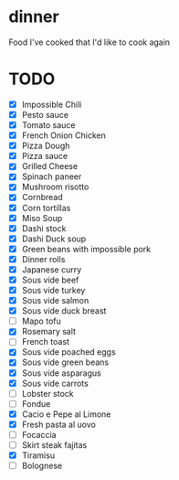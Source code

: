 # dinner
Food I've cooked that I'd like to cook again

# TODO
- [x] Impossible Chili
- [x] Pesto sauce
- [x] Tomato sauce
- [x] French Onion Chicken
- [x] Pizza Dough
- [x] Pizza sauce
- [x] Grilled Cheese
- [x] Spinach paneer
- [x] Mushroom risotto
- [x] Cornbread
- [x] Corn tortillas
- [x] Miso Soup
- [x] Dashi stock
- [x] Dashi Duck soup
- [x] Green beans with impossible pork
- [x] Dinner rolls
- [x] Japanese curry
- [x] Sous vide beef
- [x] Sous vide turkey
- [x] Sous vide salmon
- [x] Sous vide duck breast
- [ ] Mapo tofu
- [x] Rosemary salt
- [ ] French toast
- [x] Sous vide poached eggs
- [x] Sous vide green beans
- [x] Sous vide asparagus
- [x] Sous vide carrots
- [ ] Lobster stock
- [ ] Fondue
- [x] Cacio e Pepe al Limone
- [x] Fresh pasta al uovo
- [ ] Focaccia
- [ ] Skirt steak fajitas
- [x] Tiramisu
- [ ] Bolognese
